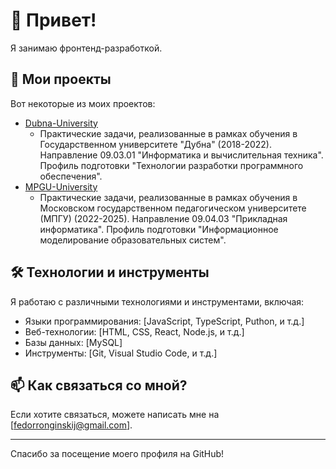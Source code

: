 # 👋 Привет!
Я занимаю фронтенд-разработкой.
## 🚀 Мои проекты
Вот некоторые из моих проектов:

* [Dubna-University](https://github.com/Fyodor-Ronginsky/Dubna-University)
  - Практические задачи, реализованные в рамках обучения в Государственном университете "Дубна" (2018-2022). Направление 09.03.01 "Информатика и вычислительная техника". Профиль подготовки "Технологии разработки программного обеспечения".
* [MPGU-University](https://github.com/Fyodor-Ronginsky/MPGU-University)
  - Практические задачи, реализованные в рамках обучения в Московском государственном педагогическом университете (МПГУ) (2022-2025). Направление 09.04.03 "Прикладная информатика". Профиль подготовки "Информационное моделирование образовательных систем".
## 🛠️ Технологии и инструменты
Я работаю с различными технологиями и инструментами, включая:

* Языки программирования: [JavaScript, TypeScript, Puthon, и т.д.]
* Веб-технологии: [HTML, CSS, React, Node.js, и т.д.]
* Базы данных: [MySQL]
* Инструменты: [Git, Visual Studio Code, и т.д.]

## 📫 Как связаться со мной?

Если хотите связаться, можете написать мне на [fedorronginskij@gmail.com].

***

Спасибо за посещение моего профиля на GitHub!
